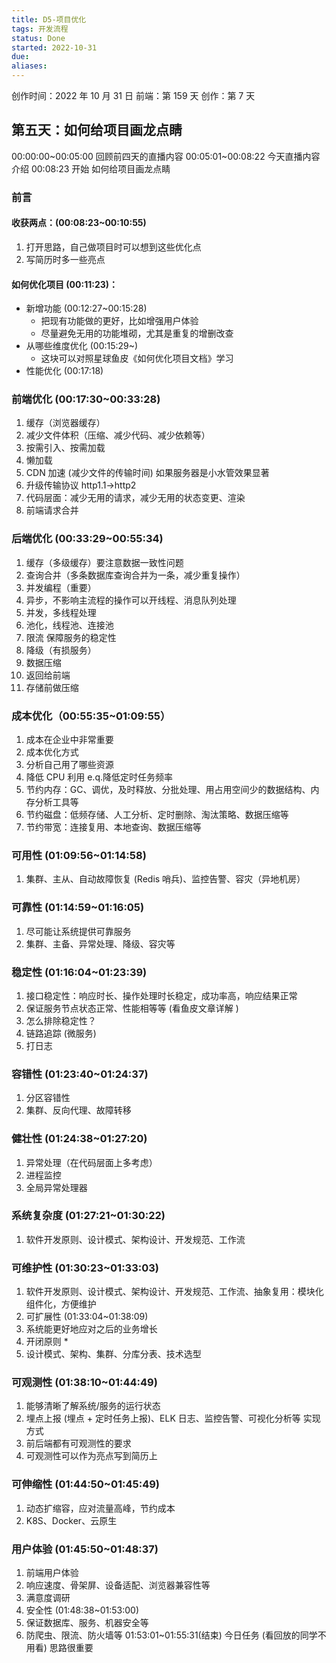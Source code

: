 ```yaml
---
title: D5-项目优化
tags: 开发流程
status: Done
started: 2022-10-31
due: 
aliases: 
---
```

创作时间：2022 年 10 月 31 日
前端：第 159 天 
创作：第 7 天
## **第五天：如何给项目画龙点睛**
00:00:00~00:05:00 回顾前四天的直播内容
00:05:01~00:08:22 今天直播内容介绍
00:08:23 开始 如何给项目画龙点睛
### 前言
#### 收获两点：(00:08:23~00:10:55)
1. 打开思路，自己做项目时可以想到这些优化点
2. 写简历时多一些亮点
#### 如何优化项目 (00:11:23)：
- 新增功能 (00:12:27~00:15:28)
   - 把现有功能做的更好，比如增强用户体验
   - 尽量避免无用的功能堆砌，尤其是重复的增删改查
- 从哪些维度优化 (00:15:29~)
   - 这块可以对照星球鱼皮《如何优化项目文档》学习
- 性能优化 (00:17:18)
### 前端优化 (00:17:30~00:33:28)
1. 缓存（浏览器缓存）
2. 减少文件体积（压缩、减少代码、减少依赖等）
3. 按需引入、按需加载
4. 懒加载
5. CDN 加速 (减少文件的传输时间) 如果服务器是小水管效果显著
6. 升级传输协议 http1.1->http2 
7. 代码层面：减少无用的请求，减少无用的状态变更、渲染
8. 前端请求合并
### 后端优化 (00:33:29~00:55:34)
1. 缓存（多级缓存）要注意数据一致性问题
2. 查询合并（多条数据库查询合并为一条，减少重复操作）
3. 并发编程（重要）
4. 异步，不影响主流程的操作可以开线程、消息队列处理 
5. 并发，多线程处理
6. 池化，线程池、连接池 
7. 限流 保障服务的稳定性
8. 降级（有损服务）
9. 数据压缩
10. 返回给前端
11. 存储前做压缩
### 成本优化（00:55:35~01:09:55）
1. 成本在企业中非常重要
2. 成本优化方式
3. 分析自己用了哪些资源
4. 降低 CPU 利用 e.q.降低定时任务频率
5. 节约内存：GC、调优，及时释放、分批处理、用占用空间少的数据结构、内存分析工具等
6. 节约磁盘：低频存储、人工分析、定时删除、淘汰策略、数据压缩等
7. 节约带宽：连接复用、本地查询、数据压缩等
### 可用性 (01:09:56~01:14:58)
1. 集群、主从、自动故障恢复 (Redis 哨兵)、监控告警、容灾（异地机房）
### 可靠性 (01:14:59~01:16:05)
1. 尽可能让系统提供可靠服务
2. 集群、主备、异常处理、降级、容灾等
### 稳定性 (01:16:04~01:23:39)
1. 接口稳定性：响应时长、操作处理时长稳定，成功率高，响应结果正常
2. 保证服务节点状态正常、性能相等等 (看鱼皮文章详解 )
3. 怎么排除稳定性？
4. 链路追踪 (微服务)
5. 打日志
### 容错性 (01:23:40~01:24:37)
1. 分区容错性
2. 集群、反向代理、故障转移
### 健壮性 (01:24:38~01:27:20)
1. 异常处理（在代码层面上多考虑）
2. 进程监控
3. 全局异常处理器
### 系统复杂度 (01:27:21~01:30:22)
1. 软件开发原则、设计模式、架构设计、开发规范、工作流
### 可维护性 (01:30:23~01:33:03)
1. 软件开发原则、设计模式、架构设计、开发规范、工作流、抽象复用：模块化组件化，方便维护
2. 可扩展性 (01:33:04~01:38:09)
3. 系统能更好地应对之后的业务增长
4. 开闭原则 *
5. 设计模式、架构、集群、分库分表、技术选型
### 可观测性 (01:38:10~01:44:49)
1. 能够清晰了解系统/服务的运行状态
2. 埋点上报 (埋点 + 定时任务上报)、ELK 日志、监控告警、可视化分析等 实现方式
3. 前后端都有可观测性的要求
4. 可观测性可以作为亮点写到简历上
### 可伸缩性 (01:44:50~01:45:49)
1. 动态扩缩容，应对流量高峰，节约成本
2. K8S、Docker、云原生
### 用户体验 (01:45:50~01:48:37)
1. 前端用户体验
2. 响应速度、骨架屏、设备适配、浏览器兼容性等
3. 满意度调研
4. 安全性 (01:48:38~01:53:00)
5. 保证数据库、服务、机器安全等
6. 防爬虫、限流、防火墙等
01:53:01~01:55:31(结束) 今日任务 (看回放的同学不用看)
思路很重要

